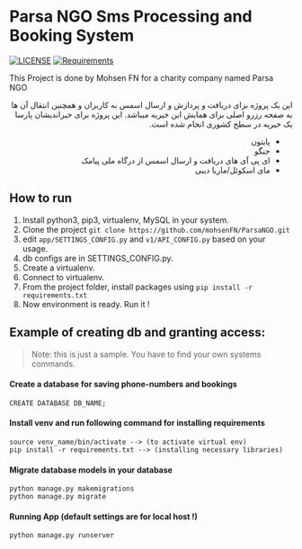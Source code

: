 # Parsa NGO Sms Processing and ‌Booking System

[![LICENSE](https://img.shields.io/badge/LICENSE-GPL--3.0-green)](https://github.com/mohsenFN/ParsaNGO/blob/main/LICENSE) 
[![Requirements](https://img.shields.io/badge/Requirements-See%20Here-orange)](https://github.com/mohsenFN/ParsaNGO/blob/main/requirements.txt)

This Project is done by Mohsen FN for a charity company named Parsa NGO 

<div dir="rtl"> 
این یک پروژه برای دریافت و پردازش و ارسال اسمس به کاربران و همچنین انتقال آن ها به صفحه رزرو اصلی برای همایش این خیریه میباشد.
این پروژه برای خیراندیشان پارسا یک خیریه در سطح کشوری انجام شده است.

- پایتون
- جنگو
- ای پی آی های دریافت و ارسال اسمس از درگاه ملی پیامک
- مای اسکوئل/ماریا دیبی

</div>

## How to run
1. Install python3, pip3, virtualenv, MySQL in your system.
2. Clone the project `git clone https://github.com/mohsenFN/ParsaNGO.git`
3. edit `app/SETTINGS_CONFIG.py` and `v1/API_CONFIG.py` based on your usage.
4. db configs are in SETTINGS_CONFIG.py. 
5. Create a virtualenv.
6. Connect to virtualenv.
7. From the project folder, install packages using `pip install -r requirements.txt`
8. Now environment is ready. Run it !

## Example of creating db and granting access:

> Note: this is just a sample. You have to find your own systems commands.



#### Create a database for saving phone-numbers and bookings
```
CREATE DATABASE DB_NAME;
```

#### Install venv and run following command for installing requirements
```
source venv_name/bin/activate --> (to activate virtual env)
pip install -r requirements.txt --> (installing necessary libraries)
```

#### Migrate database models in your database
```
python manage.py makemigrations
python manage.py migrate
```
#### Running App (default settings are for local host !)
```
python manage.py runserver
```